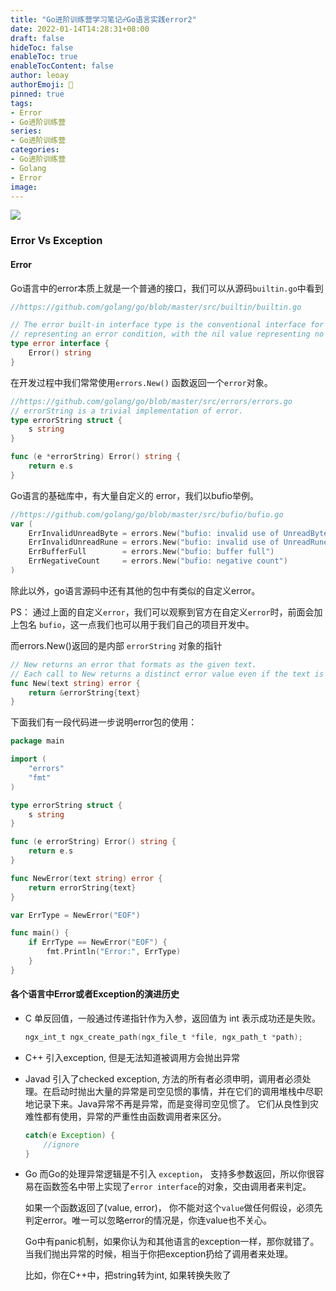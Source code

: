 ```yaml
---
title: "Go进阶训练营学习笔记☍Go语言实践error2"
date: 2022-01-14T14:28:31+08:00
draft: false
hideToc: false
enableToc: true
enableTocContent: false
author: leoay
authorEmoji: 🎅
pinned: true
tags:
- Error
- Go进阶训练营
series:
- Go进阶训练营
categories:
- Go进阶训练营
- Golang
- Error
image: 
---
```



![](https://pic4.zhimg.com/v2-683be6cff5288cd457d0241e4b760c6c)

### Error Vs Exception

#### Error

Go语言中的error本质上就是一个普通的接口，我们可以从源码`builtin.go`中看到

```go
//https://github.com/golang/go/blob/master/src/builtin/builtin.go

// The error built-in interface type is the conventional interface for
// representing an error condition, with the nil value representing no error.
type error interface {
	Error() string
}
```

在开发过程中我们常常使用`errors.New()` 函数返回一个`error`对象。

```go
//https://github.com/golang/go/blob/master/src/errors/errors.go
// errorString is a trivial implementation of error.
type errorString struct {
	s string
}

func (e *errorString) Error() string {
	return e.s
}
```

Go语言的基础库中，有大量自定义的 error，我们以bufio举例。
```go
//https://github.com/golang/go/blob/master/src/bufio/bufio.go
var (
	ErrInvalidUnreadByte = errors.New("bufio: invalid use of UnreadByte")
	ErrInvalidUnreadRune = errors.New("bufio: invalid use of UnreadRune")
	ErrBufferFull        = errors.New("bufio: buffer full")
	ErrNegativeCount     = errors.New("bufio: negative count")
)
```

除此以外，go语言源码中还有其他的包中有类似的自定义error。

PS： 通过上面的自定义`error`，我们可以观察到官方在自定义`error`时，前面会加上包名 `bufio`，这一点我们也可以用于我们自己的项目开发中。

而errors.New()返回的是内部 `errorString` 对象的指针
```go
// New returns an error that formats as the given text.
// Each call to New returns a distinct error value even if the text is identical.
func New(text string) error {
	return &errorString{text}
}
```

下面我们有一段代码进一步说明error包的使用：

```go
package main

import (
	"errors"
	"fmt"
)

type errorString struct {
	s string
}

func (e errorString) Error() string {
	return e.s
}

func NewError(text string) error {
	return errorString{text}
}

var ErrType = NewError("EOF")

func main() {
	if ErrType == NewError("EOF") {
		fmt.Println("Error:", ErrType)
	}
}
```

#### 各个语言中Error或者Exception的演进历史
* C
	单反回值，一般通过传递指针作为入参，返回值为 int 表示成功还是失败。
	```c
	ngx_int_t ngx_create_path(ngx_file_t *file, ngx_path_t *path);
	```

* C++
	引入exception, 但是无法知道被调用方会抛出异常

* Javad
	引入了checked exception, 方法的所有者必须申明，调用者必须处理。在启动时抛出大量的异常是司空见惯的事情，并在它们的调用堆栈中尽职地记录下来。Java异常不再是异常，而是变得司空见惯了。
	它们从良性到灾难性都有使用，异常的严重性由函数调用者来区分。
	```Java
	catch(e Exception) {
		//ignore
	}
	```

* Go
	而Go的处理异常逻辑是不引入 `exception`， 支持多参数返回，所以你很容易在函数签名中带上实现了`error interface`的对象，交由调用者来判定。

	如果一个函数返回了(value, error)， 你不能对这个`value`做任何假设，必须先判定error。唯一可以忽略error的情况是，你连value也不关心。

	Go中有panic机制，如果你认为和其他语言的exception一样，那你就错了。当我们抛出异常的时候，相当于你把exception扔给了调用者来处理。

	比如，你在C++中，把string转为int, 如果转换失败了